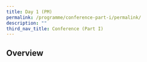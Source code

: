 ```yaml
---
title: Day 1 (PM)
permalink: /programme/conference-part-i/permalink/
description: ""
third_nav_title: Conference (Part I)
---
```

## Overview